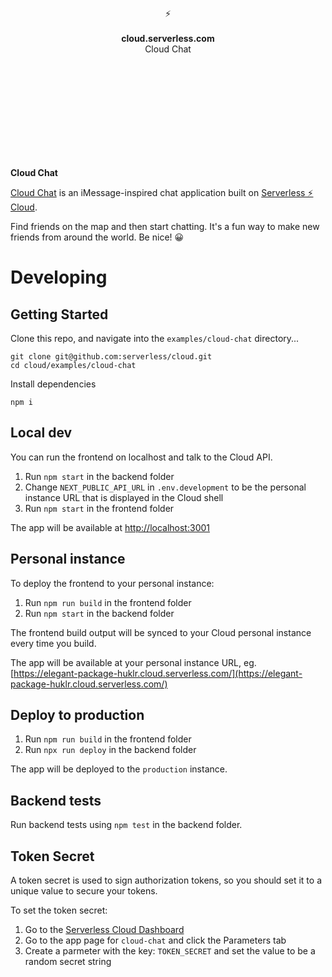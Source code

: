 <br>
<br>
<br>
<br>
<br>
<br>
<br>
<p align="center">
⚡️
<br>
<br>
<b>cloud.serverless.com</b>
<br>
Cloud Chat
</p>

<br>
<br>
<br>
<br>
<br>
<br>
<br>
<br>
<br>

**Cloud Chat**

[Cloud Chat](https://distributed-source-t9cms.cloud.serverless.com) is an iMessage-inspired chat application built on [Serverless ⚡️ Cloud](https://serverless.com/cloud/).

Find friends on the map and then start chatting. It's a fun way to make new friends from around the world. Be nice! 😀

# Developing

## Getting Started

Clone this repo, and navigate into the `examples/cloud-chat` directory...

```
git clone git@github.com:serverless/cloud.git
cd cloud/examples/cloud-chat
```

Install dependencies

```
npm i
```

## Local dev

You can run the frontend on localhost and talk to the Cloud API.

1. Run `npm start` in the backend folder
1. Change `NEXT_PUBLIC_API_URL` in `.env.development` to be the personal instance URL that is displayed in the Cloud shell
1. Run `npm start` in the frontend folder

The app will be available at [http://localhost:3001](http://localhost:3001)

## Personal instance

To deploy the frontend to your personal instance:

1. Run `npm run build` in the frontend folder
1. Run `npm start` in the backend folder

The frontend build output will be synced to your Cloud personal instance every time you build.

The app will be available at your personal instance URL, eg. [https://elegant-package-huklr.cloud.serverless.com/](https://elegant-package-huklr.cloud.serverless.com/)

## Deploy to production

1. Run `npm run build` in the frontend folder
1. Run `npx run deploy` in the backend folder

The app will be deployed to the `production` instance.

## Backend tests

Run backend tests using `npm test` in the backend folder.

## Token Secret

A token secret is used to sign authorization tokens, so you should set it to a unique value to secure your tokens.

To set the token secret:

1. Go to the [Serverless Cloud Dashboard](https://cloud.serverless.com)
1. Go to the app page for `cloud-chat` and click the Parameters tab
1. Create a parmeter with the key: `TOKEN_SECRET` and set the value to be a random secret string
